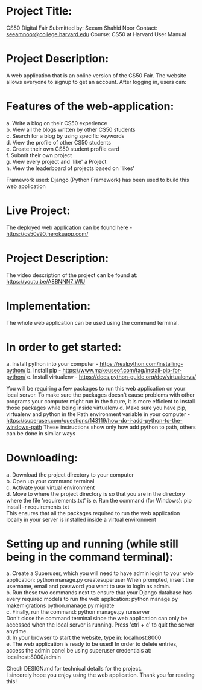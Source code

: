 # Project Title:
CS50 Digital Fair
Submitted by: Seeam Shahid Noor
Contact: seeamnoor@college.harvard.edu
Course: CS50 at Harvard
User Manual

# Project Description:
A web application that is an online version of the CS50 Fair. The website allows everyone to signup to get an account. After logging
in, users can:

# Features of the web-application:

a. Write a blog on their CS50 experience  
b. View all the blogs written by other CS50 students  
c. Search for a blog by using specific keywords  
d. View the profile of other CS50 students  
e. Create their own CS50 student profile card  
f. Submit their own project  
g. View every project and 'like' a Project  
h. View the leaderboard of projects based on 'likes'  

Framework used: Django (Python Framework) has been used to build this web application

# Live Project:
The deployed web application can be found here - https://cs50s90.herokuapp.com/

# Project Description:
The video description of the project can be found at: https://youtu.be/A8BNNN7_WlU

# Implementation:

The whole web application can be used using the command terminal.

# In order to get started:

a. Install python into your computer - https://realpython.com/installing-python/
b. Install pip - https://www.makeuseof.com/tag/install-pip-for-python/
c. Install virtualenv - https://docs.python-guide.org/dev/virtualenvs/

You will be requiring a few packages to run this web application on your local server. To make sure the packages doesn't cause problems with
other programs your computer might run in the future, it is more efficient to install those packages while being inside virtualenv
d. Make sure you have pip, virtualenv and python in the Path environment variable in your computer - https://superuser.com/questions/143119/how-do-i-add-python-to-the-windows-path
These instructions show only how add python to path, others can be done in similar ways

# Downloading:
a. Download the project directory to your computer  
b. Open up your command terminal  
c. Activate your virtual environment  
d. Move to where the project directory is so that you are in the directory where the file 'requirements.txt' is
e. Run the command (for Windows):   pip install -r requirements.txt  
This ensures that all the packages required to run the web application locally in your server is installed inside a virtual environment

# Setting up and running (while still being in the command terminal):
a. Create a Superuser, which you will need to have admin login to your web application:   python manage.py createsuperuser
When prompted, insert the username, email and password you want to use to login as admin.  
b. Run these two commands next to ensure that your Django database has every required models to run the web application:
python manage.py makemigrations
python.manage.py migrate  
c. Finally, run the command:  python manage.py runserver  
Don't close the command terminal since the web application can only be accessed when the local server is running. Press 'ctrl + c' to quit the
server anytime.  
d. In your browser to start the website, type in:     localhost:8000  
e. The web application is ready to be used! In order to delete entries, access the admin panel be using superuser credentials at:
localhost:8000/admin

Chech DESIGN.md for technical details for the project.  
I sincerely hope you enjoy using the web application. Thank you for reading this!
